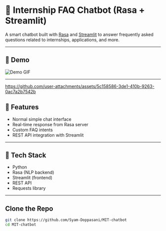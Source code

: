 # 🤖 Internship FAQ Chatbot (Rasa + Streamlit)

A smart chatbot built with [Rasa](https://rasa.com/) and [Streamlit](https://streamlit.io/) to answer frequently asked questions related to internships, applications, and more.

---

## 📸 Demo

![Demo GIF](demo.gif) <!-- Optional -->

---


https://github.com/user-attachments/assets/5c158586-3de1-410b-9263-0ac7a2b7542b


## 📁 Features

- Normal simple chat interface
- Real-time response from Rasa server
- Custom FAQ intents
- REST API integration with Streamlit

---

## 🔧 Tech Stack

- Python
- Rasa (NLP backend)
- Streamlit (frontend)
- REST API
- Requests library

---


##  Clone the Repo

```bash
git clone https://github.com/Syam-Doppasani/MIT-chatbot
cd MIT-chatbot
```
